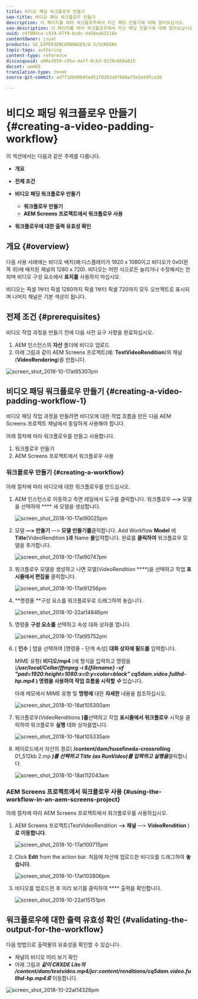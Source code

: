 ```yaml
---
title: 비디오 패딩 워크플로우 만들기
seo-title: 비디오 패딩 워크플로우 만들기
description: 이 페이지를 따라 워크플로우에서 자산 패딩 만들기에 대해 알아보십시오.
seo-description: 이 페이지를 따라 워크플로우에서 자산 패딩 만들기에 대해 알아보십시오.
uuid: c0f004ca-c934-47f8-bcdc-da58ea62118e
contentOwner: jsyal
products: SG_EXPERIENCEMANAGER/6.5/SCREENS
topic-tags: authoring
content-type: reference
discoiquuid: a90e3950-c95a-4aff-8cb3-9229c660a815
docset: aem65
translation-type: tm+mt
source-git-commit: ad7f18b99b45ed51f0393a0f608a75e5a5dfca30

---
```



# 비디오 패딩 워크플로우 만들기 {#creating-a-video-padding-workflow}

이 섹션에서는 다음과 같은 주제를 다룹니다.

* **개요**
* **전제 조건**
* **비디오 패딩 워크플로우 만들기**
   * **워크플로우 만들기**
   * **AEM Screens 프로젝트에서 워크플로우 사용**

* **워크플로우에 대한 출력 유효성 확인**

## 개요 {#overview}

다음 사용 사례에는 비디오 배치(예:디스플레이가 1920 x 1080이고 비디오가 0x0(왼쪽 위)에 배치된 채널의 1280 x 720). 비디오는 어떤 식으로든 늘리거나 수정해서는 안 되며 비디오 구성 요소에서 **표지를** 사용하지 마십시오.

비디오는 픽셀 1부터 픽셀 1280까지 픽셀 1부터 픽셀 720까지 모두 오브젝트로 표시되며 나머지 채널은 기본 색상이 됩니다.

## 전제 조건 {#prerequisites}

비디오 작업 과정을 만들기 전에 다음 사전 요구 사항을 완료하십시오.

1. AEM 인스턴스의 **자산** 폴더에 비디오 업로드
1. 아래 그림과 같이 AEM Screens 프로젝트(예: **TestVideoRendition**)와 채널(**VideoRendering**)을 만듭니다.

![screen_shot_2018-10-17at85307pm](assets/screen_shot_2018-10-17at85307pm.png)

## 비디오 패딩 워크플로우 만들기 {#creating-a-video-padding-workflow-1}

비디오 패딩 작업 과정을 만들려면 비디오에 대한 작업 흐름을 만든 다음 AEM Screens 프로젝트 채널에서 동일하게 사용해야 합니다.

아래 절차에 따라 워크플로우를 만들고 사용합니다.

1. 워크플로우 만들기
1. AEM Screens 프로젝트에서 워크플로우 사용

### 워크플로우 만들기 {#creating-a-workflow}

아래 절차에 따라 비디오에 대한 워크플로우를 만드십시오.

1. AEM 인스턴스로 이동하고 측면 레일에서 도구를 클릭합니다. 워크플로우 **—&gt;** 모델을 선택하여 **** 새 모델을 생성합니다.

   ![screen_shot_2018-10-17at90025pm](assets/screen_shot_2018-10-17at90025pm.png)

1. 모델 **—&gt; 만들기** —&gt; **모델** **만들기를**&#x200B;클릭합니다. Add Workflow **Model** 에 **Title**(VideoRendition **)과** Name **을**&#x200B;입력합니다. 완료를 **클릭하여** 워크플로우 모델을 추가합니다.

   ![screen_shot_2018-10-17at90747pm](assets/screen_shot_2018-10-17at90747pm.png)

1. 워크플로우 모델을 생성하고 나면 모델(VideoRendition ****)을 선택하고 작업 **표시줄에서 편집을** 클릭합니다.

   ![screen_shot_2018-10-17at91256pm](assets/screen_shot_2018-10-17at91256pm.png)

1. **명령줄 **구성 요소를 워크플로우로 드래그하여 놓습니다.

   ![screen_shot_2018-10-22at14846pm](assets/screen_shot_2018-10-22at14846pm.png)

1. 명령줄 **구성 요소를** 선택하고 속성 대화 상자를 엽니다.

   ![screen_shot_2018-10-17at95752pm](assets/screen_shot_2018-10-17at95752pm.png)

1. [ **인수** ] 탭을 선택하여 [명령줄 - 단계 속성] **대화 상자에 필드를** 입력합니다.

   MIME 유형( **비디오/mp4** )에 형식을 입력하고 명령을 (***/usr/local/Cellar/ffmpeg -i ${filename} -vf "pad=1920:height=1080:x=0:y=color=black" cq5dam.video.fullhd-hp.mp4* **) 명령을 사용하여 작업 흐름을 시작할 ***수******* 있습니다.

   아래 메모에서 MIME 유형 및 **명령에** 대한 **자세한** 내용을 참조하십시오.

   ![screen_shot_2018-10-18at105300am](assets/screen_shot_2018-10-18at105300am.png)

1. 워크플로우(VideoRenditions **)를**&#x200B;선택하고 작업 **표시줄에서 워크플로우** 시작을 클릭하여 워크플로우 **실행** 대화 상자를엽니다.

   ![screen_shot_2018-10-18at105335am](assets/screen_shot_2018-10-18at105335am.png)

1. 페이로드에서 자산의 경로( **/content/dam/husefineda-crossrolling** 01_512kb 2.mp ***)를 선택하고 **Title **(as*** RunVideo)를 ***입력하고 실행을*******&#x200B;클릭합니다.

   ![screen_shot_2018-10-18at112043am](assets/screen_shot_2018-10-18at112043am.png)

### AEM Screens 프로젝트에서 워크플로우 사용 {#using-the-workflow-in-an-aem-screens-project}

아래 절차에 따라 AEM Screens 프로젝트에서 워크플로우를 사용하십시오.

1. AEM Screens 프로젝트(TestVideoRendition **—&gt; 채널** —&gt; **VideoRendition** )**로 이동합니다**.

   ![screen_shot_2018-10-17at100715pm](assets/screen_shot_2018-10-17at100715pm.png)

1. Click **Edit** from the action bar. 처음에 자산에 업로드한 비디오를 드래그하여 **놓습니다**.

   ![screen_shot_2018-10-17at102806pm](assets/screen_shot_2018-10-17at102806pm.png)

1. 비디오를 업로드한 후 미리 보기를 클릭하여 **** 출력을 확인합니다.

   ![screen_shot_2018-10-22at15151pm](assets/screen_shot_2018-10-22at15151pm.png)

## 워크플로우에 대한 출력 유효성 확인 {#validating-the-output-for-the-workflow}

다음 방법으로 출력물의 유효성을 확인할 수 있습니다.

* 채널의 비디오 미리 보기 확인
* 아래 그림과 ***같이 CRXDE Lite의 /content/dam/testvideo.mp4/jcr:content/renditions/cq5dam.video.fullhd-hp.mp4로*** 이동합니다.

![screen_shot_2018-10-22at14326pm](assets/screen_shot_2018-10-22at14326pm.png)

